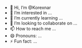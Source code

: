 - 👋 Hi, I’m @Korexnar
- 👀 I’m interested in ...
- 🌱 I’m currently learning ...
- 💞️ I’m looking to collaborate on ...
- 📫 How to reach me ...
- 😄 Pronouns: ...
- ⚡ Fun fact: ...

<!---
Korexnar/Korexnar is a ✨ special ✨ repository because its `README.md` (this file) appears on your GitHub profile.
You can click the Preview link to take a look at your changes.
--->

